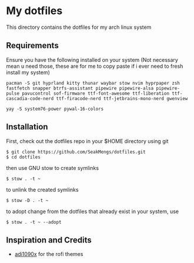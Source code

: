 # My dotfiles

This directory contains the dotfiles for my arch linux system

## Requirements

Ensure you have the following installed on your system (Not necessary mean u need those, these are for me to copy paste if i ever need to fresh install my system)

```
pacman -S git hyprland kitty thunar waybar stow nvim hyprpaper zsh fastfetch snapper btrfs-assistant pipewire pipewire-alsa pipewire-pulse pavucontrol sof-firmware ttf-font-awesome ttf-liberation ttf-cascadia-code-nerd ttf-firacode-nerd ttf-jetbrains-mono-nerd gwenview
```

```
yay -S system76-power pywal-16-colors
```

## Installation

First, check out the dotfiles repo in your $HOME directory using git

```
$ git clone https://github.com/SeakMengs/dotfiles.git
$ cd dotfiles
```

then use GNU stow to create symlinks

```
$ stow . -t ~
```

to unlink the created symlinks
```
$ stow -D . -t ~
```

to adopt change from the dotfiles that already exist in your system, use
```
$ stow . -t ~ --adopt
```


## Inspiration and Credits

- [adi1090x](https://github.com/adi1090x/rofi) for the rofi themes